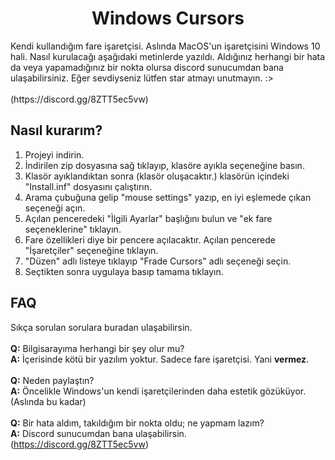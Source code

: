   <h1 align="center">Windows Cursors</h1>
Kendi kullandığım fare işaretçisi. Aslında MacOS'un işaretçisini Windows 10 hali. Nasıl kurulacağı aşağıdaki metinlerde yazıldı. Aldığınız herhangi bir hata da veya yapamadığınız bir nokta olursa discord sunucumdan bana ulaşabilirsiniz. Eğer sevdiyseniz lütfen star atmayı unutmayın. :>
<br> <br>
(https://discord.gg/8ZTT5ec5vw)

## Nasıl kurarım?
<ol>
  <li>Projeyi indirin. </li>
  <li>İndirilen zip dosyasına sağ tıklayıp, klasöre ayıkla seçeneğine basın.</li>
  <li>Klasör ayıklandıktan sonra (klasör oluşacaktır.) klasörün içindeki "Install.inf" dosyasını çalıştırın.</li>
  <li>Arama çubuğuna gelip "mouse settings" yazıp, en iyi eşlemede çıkan seçeneği açın.</li>
  <li>Açılan penceredeki "Ìlgili Ayarlar" başlığını bulun ve "ek fare seçeneklerine" tıklayın.</li>
  <li>Fare özellikleri diye bir pencere açılacaktır. Açılan pencerede "İşaretçiler" seçeneğine tıklayın.</li>
  <li>"Düzen" adlı listeye tıklayıp "Frade Cursors" adlı seçeneği seçin.</li>
  <li>Seçtikten sonra uygulaya basıp tamama tıklayın.</li>
  <liTebrikler, artık yeni ve harika bir işaretçiniz var. :></li>
 </ol>

## FAQ
Sıkça sorulan sorulara buradan ulaşabilirsin.
<br><br>
**Q:** Bilgisarayıma herhangi bir şey olur mu?
<br>
**A:** İçerisinde kötü bir yazılım yoktur. Sadece fare işaretçisi. Yani **vermez**.
<br><br>
**Q:** Neden paylaştın?
<br>
**A:** Öncelikle Windows'un kendi işaretçilerinden daha estetik gözüküyor. (Aslında bu kadar)
<br><br>
**Q:** Bir hata aldım, takıldığım bir nokta oldu; ne yapmam lazım?
<br>
**A:** Discord sunucumdan bana ulaşabilirsin. (https://discord.gg/8ZTT5ec5vw)
